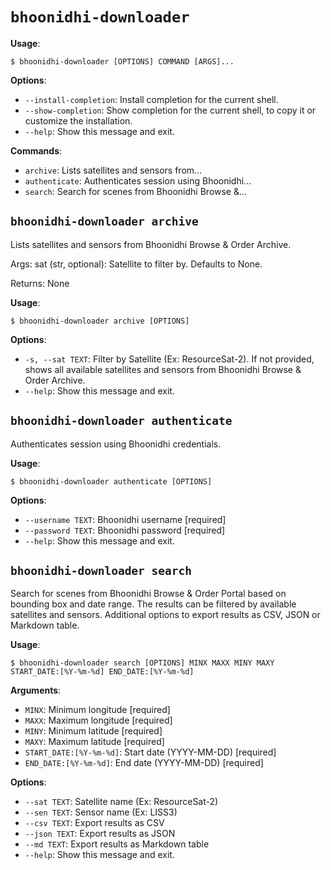 # `bhoonidhi-downloader`

**Usage**:

```console
$ bhoonidhi-downloader [OPTIONS] COMMAND [ARGS]...
```

**Options**:

* `--install-completion`: Install completion for the current shell.
* `--show-completion`: Show completion for the current shell, to copy it or customize the installation.
* `--help`: Show this message and exit.

**Commands**:

* `archive`: Lists satellites and sensors from...
* `authenticate`: Authenticates session using Bhoonidhi...
* `search`: Search for scenes from Bhoonidhi Browse &...

## `bhoonidhi-downloader archive`

Lists satellites and sensors from Bhoonidhi Browse & Order Archive.

Args:
    sat (str, optional): Satellite to filter by. Defaults to None.

Returns:
    None

**Usage**:

```console
$ bhoonidhi-downloader archive [OPTIONS]
```

**Options**:

* `-s, --sat TEXT`: Filter by Satellite (Ex: ResourceSat-2). If not provided, shows all available satellites and sensors from Bhoonidhi Browse & Order Archive.
* `--help`: Show this message and exit.

## `bhoonidhi-downloader authenticate`

Authenticates session using Bhoonidhi credentials.

**Usage**:

```console
$ bhoonidhi-downloader authenticate [OPTIONS]
```

**Options**:

* `--username TEXT`: Bhoonidhi username  [required]
* `--password TEXT`: Bhoonidhi password  [required]
* `--help`: Show this message and exit.

## `bhoonidhi-downloader search`

Search for scenes from Bhoonidhi Browse & Order Portal based on bounding box and date range. The results can be filtered by available satellites and sensors. Additional options to export results as CSV, JSON or Markdown table.

**Usage**:

```console
$ bhoonidhi-downloader search [OPTIONS] MINX MAXX MINY MAXY START_DATE:[%Y-%m-%d] END_DATE:[%Y-%m-%d]
```

**Arguments**:

* `MINX`: Minimum longitude  [required]
* `MAXX`: Maximum longitude  [required]
* `MINY`: Minimum latitude  [required]
* `MAXY`: Maximum latitude  [required]
* `START_DATE:[%Y-%m-%d]`: Start date (YYYY-MM-DD)  [required]
* `END_DATE:[%Y-%m-%d]`: End date (YYYY-MM-DD)  [required]

**Options**:

* `--sat TEXT`: Satellite name (Ex: ResourceSat-2)
* `--sen TEXT`: Sensor name (Ex: LISS3)
* `--csv TEXT`: Export results as CSV
* `--json TEXT`: Export results as JSON
* `--md TEXT`: Export results as Markdown table
* `--help`: Show this message and exit.
